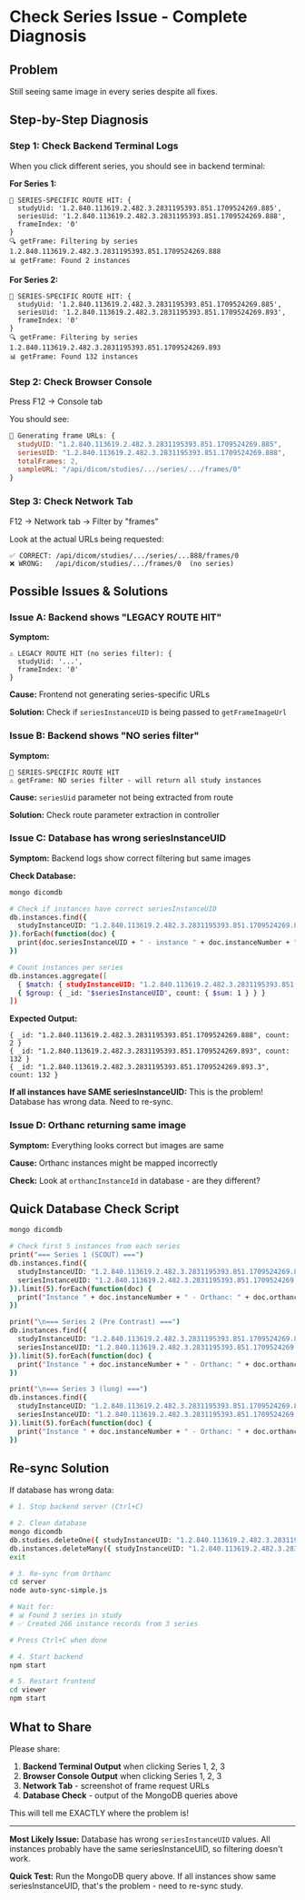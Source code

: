 # Check Series Issue - Complete Diagnosis

## Problem
Still seeing same image in every series despite all fixes.

## Step-by-Step Diagnosis

### Step 1: Check Backend Terminal Logs

When you click different series, you should see in backend terminal:

**For Series 1:**
```
🎯 SERIES-SPECIFIC ROUTE HIT: {
  studyUid: '1.2.840.113619.2.482.3.2831195393.851.1709524269.885',
  seriesUid: '1.2.840.113619.2.482.3.2831195393.851.1709524269.888',
  frameIndex: '0'
}
🔍 getFrame: Filtering by series 1.2.840.113619.2.482.3.2831195393.851.1709524269.888
📊 getFrame: Found 2 instances
```

**For Series 2:**
```
🎯 SERIES-SPECIFIC ROUTE HIT: {
  studyUid: '1.2.840.113619.2.482.3.2831195393.851.1709524269.885',
  seriesUid: '1.2.840.113619.2.482.3.2831195393.851.1709524269.893',
  frameIndex: '0'
}
🔍 getFrame: Filtering by series 1.2.840.113619.2.482.3.2831195393.851.1709524269.893
📊 getFrame: Found 132 instances
```

### Step 2: Check Browser Console

Press F12 → Console tab

You should see:
```javascript
🔄 Generating frame URLs: {
  studyUID: "1.2.840.113619.2.482.3.2831195393.851.1709524269.885",
  seriesUID: "1.2.840.113619.2.482.3.2831195393.851.1709524269.888",
  totalFrames: 2,
  sampleURL: "/api/dicom/studies/.../series/.../frames/0"
}
```

### Step 3: Check Network Tab

F12 → Network tab → Filter by "frames"

Look at the actual URLs being requested:
```
✅ CORRECT: /api/dicom/studies/.../series/...888/frames/0
❌ WRONG:   /api/dicom/studies/.../frames/0  (no series)
```

## Possible Issues & Solutions

### Issue A: Backend shows "LEGACY ROUTE HIT"

**Symptom:**
```
⚠️ LEGACY ROUTE HIT (no series filter): {
  studyUid: '...',
  frameIndex: '0'
}
```

**Cause:** Frontend not generating series-specific URLs

**Solution:** Check if `seriesInstanceUID` is being passed to `getFrameImageUrl`

### Issue B: Backend shows "NO series filter"

**Symptom:**
```
🎯 SERIES-SPECIFIC ROUTE HIT
⚠️ getFrame: NO series filter - will return all study instances
```

**Cause:** `seriesUid` parameter not being extracted from route

**Solution:** Check route parameter extraction in controller

### Issue C: Database has wrong seriesInstanceUID

**Symptom:** Backend logs show correct filtering but same images

**Check Database:**
```bash
mongo dicomdb

# Check if instances have correct seriesInstanceUID
db.instances.find({ 
  studyInstanceUID: "1.2.840.113619.2.482.3.2831195393.851.1709524269.885" 
}).forEach(function(doc) {
  print(doc.seriesInstanceUID + " - instance " + doc.instanceNumber + " - orthanc: " + doc.orthancInstanceId)
})

# Count instances per series
db.instances.aggregate([
  { $match: { studyInstanceUID: "1.2.840.113619.2.482.3.2831195393.851.1709524269.885" } },
  { $group: { _id: "$seriesInstanceUID", count: { $sum: 1 } } }
])
```

**Expected Output:**
```
{ _id: "1.2.840.113619.2.482.3.2831195393.851.1709524269.888", count: 2 }
{ _id: "1.2.840.113619.2.482.3.2831195393.851.1709524269.893", count: 132 }
{ _id: "1.2.840.113619.2.482.3.2831195393.851.1709524269.893.3", count: 132 }
```

**If all instances have SAME seriesInstanceUID:**
This is the problem! Database has wrong data. Need to re-sync.

### Issue D: Orthanc returning same image

**Symptom:** Everything looks correct but images are same

**Cause:** Orthanc instances might be mapped incorrectly

**Check:** Look at `orthancInstanceId` in database - are they different?

## Quick Database Check Script

```bash
mongo dicomdb

# Check first 5 instances from each series
print("=== Series 1 (SCOUT) ===")
db.instances.find({ 
  studyInstanceUID: "1.2.840.113619.2.482.3.2831195393.851.1709524269.885",
  seriesInstanceUID: "1.2.840.113619.2.482.3.2831195393.851.1709524269.888"
}).limit(5).forEach(function(doc) {
  print("Instance " + doc.instanceNumber + " - Orthanc: " + doc.orthancInstanceId)
})

print("\n=== Series 2 (Pre Contrast) ===")
db.instances.find({ 
  studyInstanceUID: "1.2.840.113619.2.482.3.2831195393.851.1709524269.885",
  seriesInstanceUID: "1.2.840.113619.2.482.3.2831195393.851.1709524269.893"
}).limit(5).forEach(function(doc) {
  print("Instance " + doc.instanceNumber + " - Orthanc: " + doc.orthancInstanceId)
})

print("\n=== Series 3 (lung) ===")
db.instances.find({ 
  studyInstanceUID: "1.2.840.113619.2.482.3.2831195393.851.1709524269.885",
  seriesInstanceUID: "1.2.840.113619.2.482.3.2831195393.851.1709524269.893.3"
}).limit(5).forEach(function(doc) {
  print("Instance " + doc.instanceNumber + " - Orthanc: " + doc.orthancInstanceId)
})
```

## Re-sync Solution

If database has wrong data:

```bash
# 1. Stop backend server (Ctrl+C)

# 2. Clean database
mongo dicomdb
db.studies.deleteOne({ studyInstanceUID: "1.2.840.113619.2.482.3.2831195393.851.1709524269.885" })
db.instances.deleteMany({ studyInstanceUID: "1.2.840.113619.2.482.3.2831195393.851.1709524269.885" })
exit

# 3. Re-sync from Orthanc
cd server
node auto-sync-simple.js

# Wait for:
# 📊 Found 3 series in study
# ✅ Created 266 instance records from 3 series

# Press Ctrl+C when done

# 4. Start backend
npm start

# 5. Restart frontend
cd viewer
npm start
```

## What to Share

Please share:

1. **Backend Terminal Output** when clicking Series 1, 2, 3
2. **Browser Console Output** when clicking Series 1, 2, 3  
3. **Network Tab** - screenshot of frame request URLs
4. **Database Check** - output of the MongoDB queries above

This will tell me EXACTLY where the problem is!

---

**Most Likely Issue:** Database has wrong `seriesInstanceUID` values. All instances probably have the same seriesInstanceUID, so filtering doesn't work.

**Quick Test:** Run the MongoDB query above. If all instances show same seriesInstanceUID, that's the problem - need to re-sync study.
